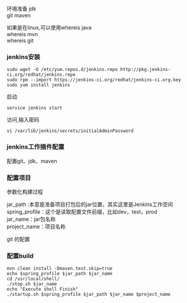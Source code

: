 环境准备
jdk  
git
maven

如果是在linux,可以使用whereis java  
whereis mvn   
whereis git  

### jenkins安装  
```
sudo wget -O /etc/yum.repos.d/jenkins.repo http://pkg.jenkins-ci.org/redhat/jenkins.repo
sudo rpm --import https://jenkins-ci.org/redhat/jenkins-ci.org.key
sudo yum install jenkins
```
启动
```
service jenkins start
```
访问,输入密码
```
vi /var/lib/jenkins/secrets/initialAdminPassword
```
### jenkins工作插件配置  
配置git、jdk、maven

### 配置项目
参数化构建过程

jar_path :本意是准备项目打包后的jar位置，其实这里是Jenkins工作空间  
spring_profile：这个是读取配置文件前缀，比如dev，test，prod  
jar_name：jar包名称  
project_name：项目名称  

git 的配置  

### 配置build
```
mvn clean install -Dmaven.test.skip=true
echo $spring_profile $jar_path $jar_name
cd /usr/local/shell/
./stop.sh $jar_name
echo "Execute shell Finish"
./startup.sh $spring_profile $jar_path $jar_name $project_name
```
